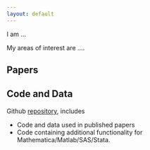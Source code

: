 ```yaml
---
layout: default
---
```


I am ...

My areas of interest are ....



## Papers


## Code and Data

Github [repository](https://github.com/difang-huang?tab=repositories), includes

- Code and data used in published papers
- Code containing additional functionality for Mathematica/Matlab/SAS/Stata.
